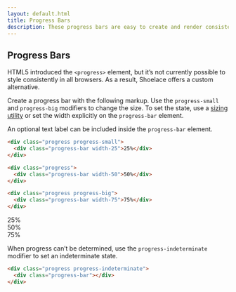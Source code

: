 ```yaml
---
layout: default.html
title: Progress Bars
description: These progress bars are easy to create and render consistently in all browsers.
---
```


## Progress Bars

HTML5 introduced the `<progress>` element, but it’s not currently possible to style consistently in all browsers. As a result, Shoelace offers a custom alternative.

Create a progress bar with the following markup. Use the `progress-small` and `progress-big` modifiers to change the size. To set the state, use a [sizing utility](utilities.html#sizing-utilities) or set the width explicitly on the `progress-bar` element.

An optional text label can be included inside the `progress-bar` element.

```html
<div class="progress progress-small">
  <div class="progress-bar width-25">25%</div>
</div>

<div class="progress">
  <div class="progress-bar width-50">50%</div>
</div>

<div class="progress progress-big">
  <div class="progress-bar width-75">75%</div>
</div>
```

<div class="progress progress-small">
  <div class="progress-bar width-25">25%</div>
</div>

<div class="progress">
  <div class="progress-bar width-50">50%</div>
</div>

<div class="progress progress-big">
  <div class="progress-bar width-75">75%</div>
</div>

When progress can’t be determined, use the `progress-indeterminate` modifier to set an indeterminate state.

```html
<div class="progress progress-indeterminate">
  <div class="progress-bar"></div>
</div>
```

<div class="progress progress-indeterminate">
  <div class="progress-bar"></div>
</div>
